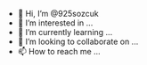 - 👋 Hi, I’m @925sozcuk
- 👀 I’m interested in ...
- 🌱 I’m currently learning ...
- 💞️ I’m looking to collaborate on ...
- 📫 How to reach me ...

<!---
925sozcuk/925sozcuk is a ✨ special ✨ repository because its `README.md` (this file) appears on your GitHub profile.
You can click the Preview link to take a look at your changes.
--->
